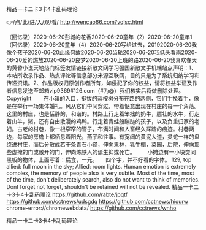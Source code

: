 
精品一卡二卡3卡4卡乱码理论




👉/点/此/进/入/观/看/ http://wencao66.com?vqlsc.html




（回忆录）2020-06-20彭城的花香2020-06-20童年（2）2020-06-20童年1（回忆录）2020-06-20童年（4）2020-06-20写给过去，20192020-06-20我像个孩子2020-06-20此缘何故2020-06-20齿轮2020-06-20我低头看雨2020-06-20爱的燃放2020-06-20良梦2020-06-20上班的路2020-06-20我喜欢春天的黄昏小说天地热门标签友情链接新散文网学习强国新散文手机端站点声明：1、本站所收录作品、热点评论等信息部分来源互联网，目的只是为了系统归纳学习和传递资讯。2、作品版权归原创作者所有，如侵犯了你的权益，请将权益举证及作者信息发送至邮箱vip9369#126.com（#为@）我们核实后将做删除处理。Copyright
　　在小镇的入口，挺拔的蓝桉树分布在路的两侧，它们手挽着手，像是在举行一场集体婚礼。风从它们中间穿过，带着惬意出现在村庄的每一个角落。这里的村庄，也是恬静的，和谐的。村路上行走着笨拙的奶牛，膘壮的水牛，行走着山羊，猪，还有自由散漫的鸡鸭。行走着青蛙般蹦跶的孩子，以及负重归家的老妇。古老的村巷，像一根窄窄的管子，布满时间和人畜经久踩踏的痕迹。村巷两边，每家的房檐上都栖息着阳光，燕子和往事。有宽阔的黄泥大道，灵蛇一样的盘绕进村庄，而后分散成若干条青石小径，伸向果林，乳牛棚，菜园，后院，伸向那些虚掩的门或敞开的门，伸向炼铁人的诞生抑或死亡。
　　小摊边有一小块类同黑板的物体，上面写着：扁食，一元。　　四个字，并不好看的字体。
129, top allied: full moon in the sky;
Allied: room lights.
Human emotion is extremely complex, the memory of people also is very subtle.
Most of the time, most of the time, don't deliberately search, also do not want to think of memories.
Dont forget not forget, shouldn't be retained will not be revealed.
精品一卡二卡3卡4卡乱码理论 https://github.com/rabte/jpqtf
https://github.com/cctnews/udsgdq
https://github.com/cctnews/hiourw
chrome-error://chromewebdata/
https://github.com/cctnews/wnho





精品一卡二卡3卡4卡乱码理论
